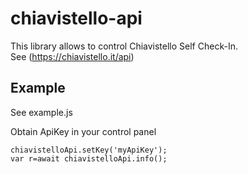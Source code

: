 # chiavistello-api

This library allows to control Chiavistello Self Check-In.\
See (https://chiavistello.it/api)


## Example

See example.js

Obtain ApiKey in your control panel

```
chiavistelloApi.setKey('myApiKey');
var r=await chiavistelloApi.info();
````

